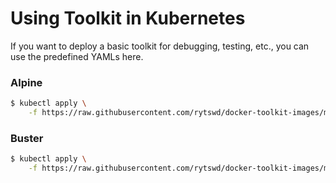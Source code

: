 # Using Toolkit in Kubernetes

If you want to deploy a basic toolkit for debugging, testing, etc., you can use the predefined YAMLs here.

### Alpine

```bash
$ kubectl apply \
    -f https://raw.githubusercontent.com/rytswd/docker-toolkit-images/main/k8s/toolkit-alpine.yaml
```

### Buster

```bash
$ kubectl apply \
    -f https://raw.githubusercontent.com/rytswd/docker-toolkit-images/main/k8s/toolkit-buster.yaml
```
